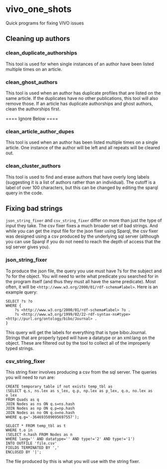 # vivo_one_shots
Quick programs for fixing VIVO issues

## Cleaning up authors

### clean_duplicate_authorships
This tool is used for when single instances of an author have been listed multiple times on an article.

### clean_ghost_authors
This tool is used when an author has duplicate profiles that are listed on the same article. If the duplicates have no other publications, this tool will also remove those.
If an article has duplicate authorships and ghost authors, clean the authorships first.



==== Ignore Below ====


### clean_article_author_dupes
This tool is used when an author has been listed multiple times on a single article. One instance of the author will be left and all repeats will be cleared out.

### clean_cluster_authors
This tool is used to find and erase authors that have overly long labels (suggesting it is a list of authors rather than an individual). The cutoff is a label of over 100 characters, but this can be changed by editing the sparql query in the code.

## Fixing bad strings
`json_string_fixer` and `csv_string_fixer` differ on more than just the type of input they take. The csv fixer fixes a much broader set of bad strings. And while you can get the input file for the json fixer using Sparql, the csv fixer was designed using a csv produced by the underlying sql server (although you can use Sparql if you do not need to reach the depth of access that the sql server gives you).

### json_string_fixer
To produce the json file, the query you use must have ?s for the subject and ?o for the object. You will need to write what predicate you searched for in the program itself (and thus they must all have the same predicate). Most often, it will be `<http://www.w3.org/2000/01/rdf-schema#label>`. Here is an example query:

```
SELECT ?s ?o
WHERE {
    ?s <http://www.w3.org/2000/01/rdf-schema#label> ?o .
    ?s <http://www.w3.org/1999/02/22-rdf-syntax-ns#type> <http://purl.org/ontology/bibo/Journal> .
}
```

This query will get the labels for everything that is type bibo:Journal. Strings that are properly typed will have a datatype or an xml:lang on the object. These are filtered out by the tool to collect all of the improperly typed strings.

### csv_string_fixer
This string fixer involves producing a csv from the sql server. The queries you will need to run are:
```
CREATE temporary table if not exists temp_tbl as
(SELECT q.s, ns.lex as s_lex, q.p, np.lex as p_lex, q.o, no.lex as o_lex
FROM Quads as q
JOIN Nodes as ns ON q.s=ns.hash
JOIN Nodes as np ON q.p=np.hash
JOIN Nodes as no ON q.o=no.hash
WHERE q.g='-364693509095697557');
```

```
SELECT * FROM temp_tbl as t 
WHERE t.o in
(SELECT n.hash FROM Nodes as n 
WHERE lang='' AND datatype='' AND type!='2' AND type!='1')
INTO OUTFILE 'file.csv'
FIELDS TERMINATED BY ','
ENCLOSED BY '|';
```

The file produced by this is what you will use with the string fixer.